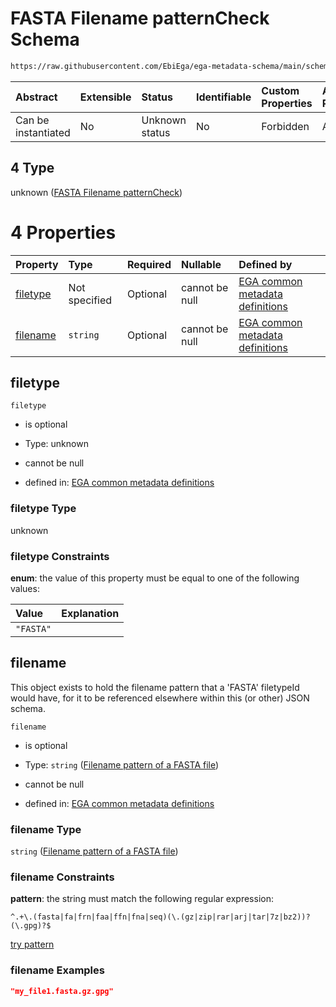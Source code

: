 # FASTA Filename patternCheck Schema

```txt
https://raw.githubusercontent.com/EbiEga/ega-metadata-schema/main/schemas/EGA.common-definitions.json#/$defs/filenameFiletypePatternCheck/anyOf/4
```



| Abstract            | Extensible | Status         | Identifiable | Custom Properties | Additional Properties | Access Restrictions | Defined In                                                                                           |
| :------------------ | :--------- | :------------- | :----------- | :---------------- | :-------------------- | :------------------ | :--------------------------------------------------------------------------------------------------- |
| Can be instantiated | No         | Unknown status | No           | Forbidden         | Allowed               | none                | [EGA.common-definitions.json\*](../../../schemas/EGA.common-definitions.json "open original schema") |

## 4 Type

unknown ([FASTA Filename patternCheck](ega-4-defs-check-filetype-checks-based-on-its-filename-anyof-fasta-filename-patterncheck.md))

# 4 Properties

| Property              | Type          | Required | Nullable       | Defined by                                                                                                                                                                                                                                                                                                                                         |
| :-------------------- | :------------ | :------- | :------------- | :------------------------------------------------------------------------------------------------------------------------------------------------------------------------------------------------------------------------------------------------------------------------------------------------------------------------------------------------- |
| [filetype](#filetype) | Not specified | Optional | cannot be null | [EGA common metadata definitions](ega-4-defs-check-filetype-checks-based-on-its-filename-anyof-fasta-filename-patterncheck-properties-filetype.md "https://raw.githubusercontent.com/EbiEga/ega-metadata-schema/main/schemas/EGA.common-definitions.json#/$defs/filenameFiletypePatternCheck/anyOf/4/properties/filetype")                         |
| [filename](#filename) | `string`      | Optional | cannot be null | [EGA common metadata definitions](ega-4-defs-check-filetype-checks-based-on-its-filename-anyof-fasta-filename-patterncheck-properties-filename-pattern-of-a-fasta-file.md "https://raw.githubusercontent.com/EbiEga/ega-metadata-schema/main/schemas/EGA.common-definitions.json#/$defs/filenameFiletypePatternCheck/anyOf/4/properties/filename") |

## filetype



`filetype`

* is optional

* Type: unknown

* cannot be null

* defined in: [EGA common metadata definitions](ega-4-defs-check-filetype-checks-based-on-its-filename-anyof-fasta-filename-patterncheck-properties-filetype.md "https://raw.githubusercontent.com/EbiEga/ega-metadata-schema/main/schemas/EGA.common-definitions.json#/$defs/filenameFiletypePatternCheck/anyOf/4/properties/filetype")

### filetype Type

unknown

### filetype Constraints

**enum**: the value of this property must be equal to one of the following values:

| Value     | Explanation |
| :-------- | :---------- |
| `"FASTA"` |             |

## filename

This object exists to hold the filename pattern that a 'FASTA' filetypeId would have, for it to be referenced elsewhere within this (or other) JSON schema.

`filename`

* is optional

* Type: `string` ([Filename pattern of a FASTA file](ega-4-defs-check-filetype-checks-based-on-its-filename-anyof-fasta-filename-patterncheck-properties-filename-pattern-of-a-fasta-file.md))

* cannot be null

* defined in: [EGA common metadata definitions](ega-4-defs-check-filetype-checks-based-on-its-filename-anyof-fasta-filename-patterncheck-properties-filename-pattern-of-a-fasta-file.md "https://raw.githubusercontent.com/EbiEga/ega-metadata-schema/main/schemas/EGA.common-definitions.json#/$defs/filenameFiletypePatternCheck/anyOf/4/properties/filename")

### filename Type

`string` ([Filename pattern of a FASTA file](ega-4-defs-check-filetype-checks-based-on-its-filename-anyof-fasta-filename-patterncheck-properties-filename-pattern-of-a-fasta-file.md))

### filename Constraints

**pattern**: the string must match the following regular expression:&#x20;

```regexp
^.+\.(fasta|fa|frn|faa|ffn|fna|seq)(\.(gz|zip|rar|arj|tar|7z|bz2))?(\.gpg)?$
```

[try pattern](https://regexr.com/?expression=%5E.%2B%5C.\(fasta%7Cfa%7Cfrn%7Cfaa%7Cffn%7Cfna%7Cseq\)\(%5C.\(gz%7Czip%7Crar%7Carj%7Ctar%7C7z%7Cbz2\)\)%3F\(%5C.gpg\)%3F%24 "try regular expression with regexr.com")

### filename Examples

```json
"my_file1.fasta.gz.gpg"
```
